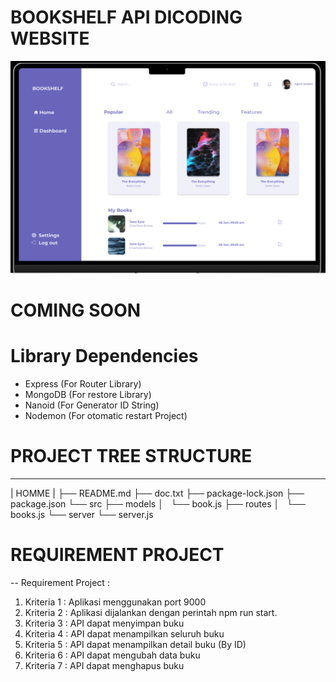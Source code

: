# BOOKSHELF API DICODING WEBSITE
![THUMNAIL ](./Dashboard.png)
# COMING SOON

# Library Dependencies
 - Express  (For Router Library)
 - MongoDB  (For restore Library)
 - Nanoid   (For Generator ID String)
 - Nodemon  (For otomatic restart Project)

# PROJECT TREE STRUCTURE
________
| HOMME |
├── README.md
├── doc.txt
├── package-lock.json
├── package.json
└── src
    ├── models
    │   └── book.js
    ├── routes
    │   └── books.js
    └── server
        └── server.js

# REQUIREMENT PROJECT
-- Requirement Project :
1. Kriteria 1 : Aplikasi menggunakan port 9000
2. Kriteria 2 : Aplikasi dijalankan dengan perintah npm run
   start.
3. Kriteria 3 : API dapat menyimpan buku
4. Kriteria 4 : API dapat menampilkan seluruh buku
5. Kriteria 5 : API dapat menampilkan detail buku (By ID)
6. Kriteria 6 : API dapat mengubah data buku
7. Kriteria 7 : API dapat menghapus buku


